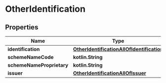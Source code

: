 
# OtherIdentification

## Properties
Name | Type | Description | Notes
------------ | ------------- | ------------- | -------------
**identification** | [**OtherIdentificationAllOfIdentification**](OtherIdentificationAllOfIdentification.md) |  | 
**schemeNameCode** | **kotlin.String** |  |  [optional]
**schemeNameProprietary** | **kotlin.String** |  |  [optional]
**issuer** | [**OtherIdentificationAllOfIssuer**](OtherIdentificationAllOfIssuer.md) |  |  [optional]



